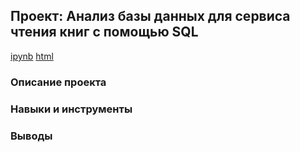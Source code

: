 ## Проект: Анализ базы данных для сервиса чтения книг с помощью SQL
[ipynb]() [html]()
### Описание проекта
### Навыки и инструменты
### Выводы
